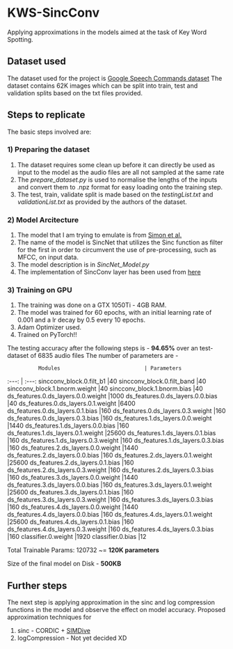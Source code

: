 # KWS-SincConv #
Applying approximations in the models aimed at the task of Key Word Spotting.

## Dataset used ##
The dataset used for the project is [Google Speech Commands dataset](https://ai.googleblog.com/2017/08/launching-speech-commands-dataset.html)
The dataset contains 62K images which can be split into train, test and validation splits based on the txt files provided.

## Steps to replicate ##
The basic steps involved are:

### 1) Preparing the dataset ###
1) The dataset requires some clean up before it can directly be used as input to the model as the audio files are all not sampled at the same rate
2) The _prepare_dataset.py_ is used to normalise the lengths of the inputs and convert them to .npz format for easy loading onto the training step.
3) The test, train, validate split is made based on the _testingList.txt_ and _validationList.txt_ as provided by the authors of the dataset.

### 2) Model Arcitecture ###
1) The model that I am trying to emulate is from [Simon et al.](https://arxiv.org/pdf/1911.02086.pdf)
2) The name of the model is SincNet that utilizes the Sinc function as filter for the first in order to circumvent the use of pre-processing, such as MFCC, on input data.
3) The model description is in _SincNet\_Model.py_
4) The implementation of SincConv layer has been used from [here](https://github.com/mravanelli/SincNet)

### 3) Training on GPU ###
1) The training was done on a GTX 1050Ti - 4GB RAM. 
2) The model was trained for 60 epochs, with an initial learning rate of 0.001 and a lr decay by 0.5 every 10 epochs.
3) Adam Optimizer used.
4) Trained on PyTorch!!

The testing accuracy after the following steps is - __94.65%__ over an test-dataset of 6835 audio files
The number of parameters are - 

              Modules                           | Parameters 
 :---: | :---: 
sincconv_block.0.filt_b1      			|40
sincconv_block.0.filt_band    			|40
sincconv_block.1.bnorm.weight    		|40
sincconv_block.1.bnorm.bias     		|40
ds\_features.0.ds_layers.0.0.weight 		|1000
ds\_features.0.ds_layers.0.0.bias  		|40
ds\_features.0.ds_layers.0.1.weight	 	|6400
ds\_features.0.ds_layers.0.1.bias  		|160
ds\_features.0.ds_layers.0.3.weight 		|160
ds\_features.0.ds_layers.0.3.bias  		|160
ds\_features.1.ds_layers.0.0.weight 		|1440
ds\_features.1.ds_layers.0.0.bias  		|160
ds\_features.1.ds_layers.0.1.weight 		|25600
ds\_features.1.ds_layers.0.1.bias  		|160
ds\_features.1.ds_layers.0.3.weight 		|160
ds\_features.1.ds_layers.0.3.bias  		|160
ds\_features.2.ds_layers.0.0.weight 		|1440
ds\_features.2.ds_layers.0.0.bias  		|160
ds\_features.2.ds_layers.0.1.weight 		|25600
ds\_features.2.ds_layers.0.1.bias  		|160
ds\_features.2.ds_layers.0.3.weight 		|160
ds\_features.2.ds_layers.0.3.bias  		|160
ds\_features.3.ds_layers.0.0.weight   		|1440
ds\_features.3.ds_layers.0.0.bias       	|160
ds\_features.3.ds_layers.0.1.weight   		|25600
ds\_features.3.ds_layers.0.1.bias       	|160 
ds\_features.3.ds_layers.0.3.weight   		|160 
ds\_features.3.ds_layers.0.3.bias       	|160 
ds\_features.4.ds_layers.0.0.weight   		|1440
ds\_features.4.ds_layers.0.0.bias       	|160 
ds\_features.4.ds_layers.0.1.weight    		|25600
ds\_features.4.ds_layers.0.1.bias       	|160 
ds\_features.4.ds_layers.0.3.weight   		|160 
ds\_features.4.ds_layers.0.3.bias       	|160 
classifier.0.weight                             |1920
classifier.0.bias                               |12 

Total Trainable Params: 120732 ~= __120K parameters__

Size of the final model on Disk - __500KB__

## Further steps ##
The next step is applying approximation in the sinc and log compression functions in the model and observe the effect on model accuracy.
Proposed approximation techniques for 
1) sinc - CORDIC + [SIMDive](https://arxiv.org/abs/2011.01148) 
2) logCompression - Not yet decided XD
